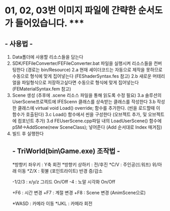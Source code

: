 # 01, 02, 03번 이미지 파일에 갼략한 순서도가 들어있습니다. ***

## - 사용법 - 
1. Data폴더에 사용할 리소스들을 담는다
2. SDK/FEFileConverter/FEFileConverter.bat 파일을 실행시켜 리소스들을 컨버팅한다 (경로는 bin/Resource)
    2.a 현재 셰이더코드는 자동으로 제작을 못하므로 수동으로 형식에 맞게 집어넣는다 (FEShaderSyntax.fes 참고)
    2.b 새로운 머테리얼을 파일형식으로 저장하고싶다면 수동으로 형식에 맞게 집어넣는다 (FEMaterialSyntax.fem 참고)
3. Scene 생성 (추후에 .scene 리소스 파일을 통해 읽도록 수정 필요)
    3.a 솔루션의 UserScene프로젝트에 IFEScenn 클래스를 상속받는 클래스를 작성한다
    3.b 작성한 클래스에 virtual void Load() override; 함수를 추가한다. (씬을 로드할때 이 함수가 호출된다)
    3.c Load() 함수에서 씬을 구성한다 (오브젝트 추가, 및 오브젝트에 컴포넌트 추가)
    3.d FEUserScene.cpp파일 내의 LoadUserScene() 함수에 pSM->AddScene(new SceneClass); 넣어준다 (Add 순서대로 Index 매겨짐)
4. 빌드 후 실행한다
<ul>

## - TriWorld(bin\Game.exe) 조작법 - 
*방향키 좌우키 : Y축 회전
*방향키 상하키 : 전/후진
*C/V : 주인공(드워프) 위/아래 이동
*Z/X : 횟불 (포인트라이트) 반경 증/감소

-1/2/3 : x/y/z 그리드 On/Off
-4 : 노말 시각화 On/Off

+F6 : 시간 변경
+F7 : 계절 변경
+F8 : Scene 변경 (AnimScene으로)

*WASD : 카메라 이동
*IJKL : 카메라 회전
